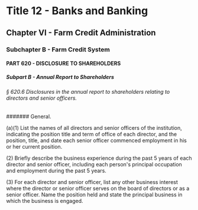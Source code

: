 
# Title 12 - Banks and Banking
## Chapter VI - Farm Credit Administration
### Subchapter B - Farm Credit System
#### PART 620 - DISCLOSURE TO SHAREHOLDERS
##### Subpart B - Annual Report to Shareholders
###### § 620.6 Disclosures in the annual report to shareholders relating to directors and senior officers.
####### General.

(a)(1) List the names of all directors and senior officers of the institution, indicating the position title and term of office of each director, and the position, title, and date each senior officer commenced employment in his or her current position.

(2) Briefly describe the business experience during the past 5 years of each director and senior officer, including each person's principal occupation and employment during the past 5 years.

(3) For each director and senior officer, list any other business interest where the director or senior officer serves on the board of directors or as a senior officer. Name the position held and state the principal business in which the business is engaged.
